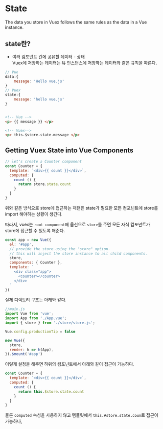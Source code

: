 # State

The data you store in Vuex follows the same rules as the data in a Vue instance.  

## state란?

* 여러 컴포넌트 간에 공유할 데이터 - 상태  
Vuex에 저장하는 데이터는 뷰 인스턴스에 저장하는 데이터와 같은 규칙을 따른다. 

```javascript
// Vue
data:{
    message: 'Hello vue.js'
}
// Vuex
state:{
    message: 'hello vue.js'
}
```

```HTML

<!-- Vue -->
<p> {{ message }} </p>

<!-- Vuex-->
<p> this.$store.state.message </p>
```  

## Getting Vuex State into Vue Components

```javascript
// let's create a Counter component
const Counter = {
  template: `<div>{{ count }}</div>`,
  computed: {
    count () {
      return store.state.count
    }
  }
}
```

위와 같은 방식으로 store에 접근하는 패턴은 state가 필요한 모든 컴포넌트에 store를 import 해야하는 상황이 생긴다. 

따라서, vuex는 `root component`에 옵션으로 `store`를 주면 모든 자식 컴포넌트가 store에 접근할 수 있도록 해준다. 

```javascript
const app = new Vue({
  el: '#app',
  // provide the store using the "store" option.
  // this will inject the store instance to all child components.
  store,
  components: { Counter },
  template: `
    <div class="app">
      <counter></counter>
    </div>
  `
})
```

실제 디렉토리 구조는 아래와 같다. 

```javascript
//main.js
import Vue from 'vue';
import App from './App.vue';
import { store } from './store/store.js';

Vue.config.productionTip = false

new Vue({
  store,
  render: h => h(App),
}).$mount('#app')
```

이렇게 설정을 해주면 하위의 컴포넌트에서 아래와 같이 접근이 가능하다. 

```javascript
const Counter = {
  template: `<div>{{ count }}</div>`,
  computed: {
    count () {
      return this.$store.state.count
    }
  }
}
```

물론 `computed` 속성을 사용하지 않고 템플릿에서 `this.#store.state.coun`로 접근이 가능하나, 